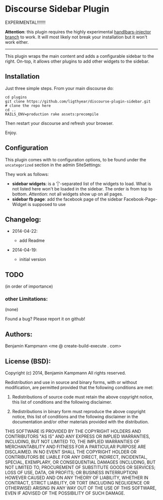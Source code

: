 # Discourse Sidebar Plugin

EXPERIMENTAL!!!!!!!

**Attention**: this plugin requires the highly experimental [handlbars-injector branch](https://github.com/ligthyear/discourse/tree/handlebars-injector) to work. It will most likely not break your installation but it won't work either.

---

This plugin wraps the main content and adds a configurable sidebar to the right. On-top, it allows other plugins to add other widgets to the sidebar.


## Installation

Just three simple steps. From your main discourse do:

    cd plugins
    git clone https://github.com/ligthyear/discourse-plugin-sidebar.git   # clone the repo here
    cd ..
    RAILS_ENV=production rake assets:precompile

Then restart your discourse and refresh your browser.

Enjoy.

## Configuration

This plugin comes with to configuration options, to be found under the `uncategorized` section in the admin SiteSettings:

They work as follows:

 - **sidebar widgets**: is a '|'-separated list of the widgets to load. What is not listed here won't be loaded in the sidebar. The order is from top to bottom. _Attention_: not all widgets show up on all pages.
 - **sidebar fb page**: add the facebook page of the sidebar Facebook-Page-Widget is supposed to use


## Changelog:

 * 2014-04-22:
   - add Readme

 * 2014-04-19:
   - initial version

## TODO

(in order of importance)

### other Limitations:

 (none)

Found a bug? Please report it on github!

## Authors:
Benjamin Kampmann <me @ create-build-execute . com>

## License (BSD):
Copyright (c) 2014, Benjamin Kampmann
All rights reserved.

Redistribution and use in source and binary forms, with or without modification, are permitted provided that the following conditions are met:

1. Redistributions of source code must retain the above copyright notice, this list of conditions and the following disclaimer.

2. Redistributions in binary form must reproduce the above copyright notice, this list of conditions and the following disclaimer in the documentation and/or other materials provided with the distribution.

THIS SOFTWARE IS PROVIDED BY THE COPYRIGHT HOLDERS AND CONTRIBUTORS "AS IS" AND ANY EXPRESS OR IMPLIED WARRANTIES, INCLUDING, BUT NOT LIMITED TO, THE IMPLIED WARRANTIES OF MERCHANTABILITY AND FITNESS FOR A PARTICULAR PURPOSE ARE DISCLAIMED. IN NO EVENT SHALL THE COPYRIGHT HOLDER OR CONTRIBUTORS BE LIABLE FOR ANY DIRECT, INDIRECT, INCIDENTAL, SPECIAL, EXEMPLARY, OR CONSEQUENTIAL DAMAGES (INCLUDING, BUT NOT LIMITED TO, PROCUREMENT OF SUBSTITUTE GOODS OR SERVICES; LOSS OF USE, DATA, OR PROFITS; OR BUSINESS INTERRUPTION) HOWEVER CAUSED AND ON ANY THEORY OF LIABILITY, WHETHER IN CONTRACT, STRICT LIABILITY, OR TORT (INCLUDING NEGLIGENCE OR OTHERWISE) ARISING IN ANY WAY OUT OF THE USE OF THIS SOFTWARE, EVEN IF ADVISED OF THE POSSIBILITY OF SUCH DAMAGE.
